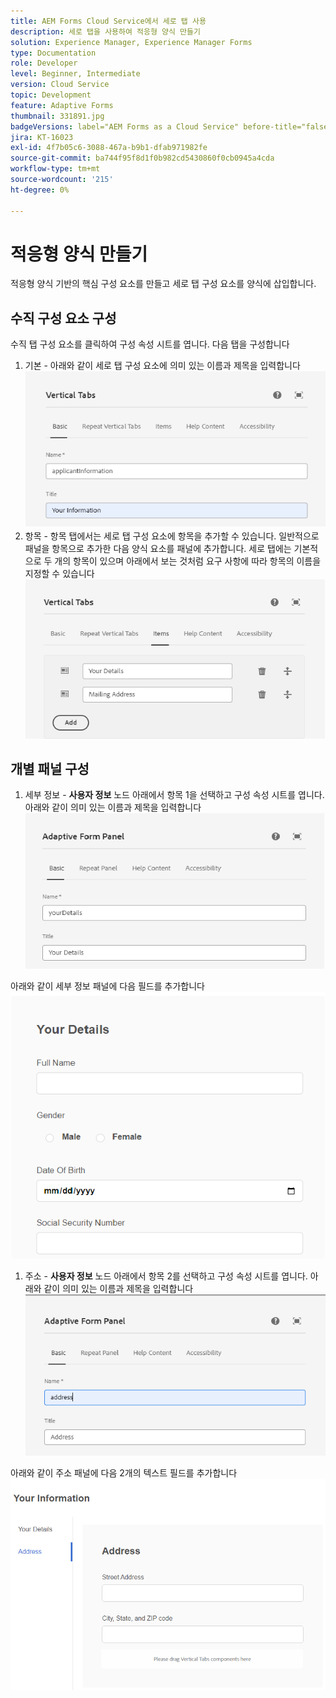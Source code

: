 ```yaml
---
title: AEM Forms Cloud Service에서 세로 탭 사용
description: 세로 탭을 사용하여 적응형 양식 만들기
solution: Experience Manager, Experience Manager Forms
type: Documentation
role: Developer
level: Beginner, Intermediate
version: Cloud Service
topic: Development
feature: Adaptive Forms
thumbnail: 331891.jpg
badgeVersions: label="AEM Forms as a Cloud Service" before-title="false"
jira: KT-16023
exl-id: 4f7b05c6-3088-467a-b9b1-dfab971982fe
source-git-commit: ba744f95f8d1f0b982cd5430860f0cb0945a4cda
workflow-type: tm+mt
source-wordcount: '215'
ht-degree: 0%

---
```


# 적응형 양식 만들기

적응형 양식 기반의 핵심 구성 요소를 만들고 세로 탭 구성 요소를 양식에 삽입합니다.

## 수직 구성 요소 구성

수직 탭 구성 요소를 클릭하여 구성 속성 시트를 엽니다. 다음 탭을 구성합니다

1. 기본 - 아래와 같이 세로 탭 구성 요소에 의미 있는 이름과 제목을 입력합니다
   ![수직 탭-1](assets/vertical-tabs-1.png)
1. 항목 - 항목 탭에서는 세로 탭 구성 요소에 항목을 추가할 수 있습니다. 일반적으로 패널을 항목으로 추가한 다음 양식 요소를 패널에 추가합니다. 세로 탭에는 기본적으로 두 개의 항목이 있으며 아래에서 보는 것처럼 요구 사항에 따라 항목의 이름을 지정할 수 있습니다
   ![수직 탭-2](assets/vertical-tabs-2.png)

## 개별 패널 구성

1. 세부 정보 - **사용자 정보** 노드 아래에서 항목 1을 선택하고 구성 속성 시트를 엽니다. 아래와 같이 의미 있는 이름과 제목을 입력합니다
   ![수직 탭-3](assets/vertical-tabs-3.png)

아래와 같이 세부 정보 패널에 다음 필드를 추가합니다
![수직 탭-4](assets/vertical-tabs-4.png)

1. 주소 - **사용자 정보** 노드 아래에서 항목 2를 선택하고 구성 속성 시트를 엽니다. 아래와 같이 의미 있는 이름과 제목을 입력합니다
   ![수직 탭-6](assets/vertical-tabs-6.png)

아래와 같이 주소 패널에 다음 2개의 텍스트 필드를 추가합니다
![수직 탭-5](assets/vertical-tabs-5.png)
